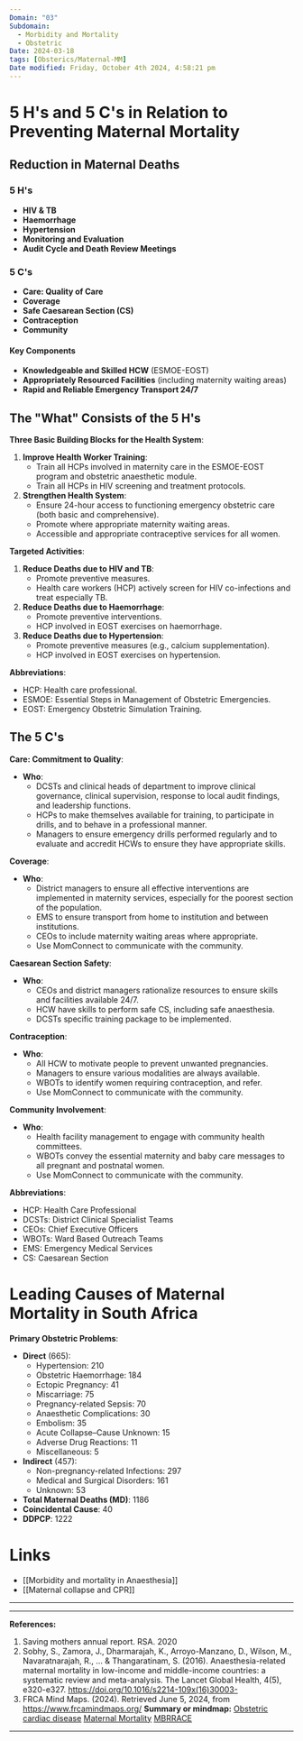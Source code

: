 ```yaml
---
Domain: "03"
Subdomain:
  - Morbidity and Mortality
  - Obstetric
Date: 2024-03-18
tags: [Obsterics/Maternal-MM]
Date modified: Friday, October 4th 2024, 4:58:21 pm
---
```


# 5 H's and 5 C's in Relation to Preventing Maternal Mortality

## Reduction in Maternal Deaths
### 5 H's
  - **HIV & TB**
  - **Haemorrhage**
  - **Hypertension**
  - **Monitoring and Evaluation**
  - **Audit Cycle and Death Review Meetings**

### 5 C's
  - **Care: Quality of Care**
  - **Coverage**
  - **Safe Caesarean Section (CS)**
  - **Contraception**
  - **Community**

#### Key Components
- **Knowledgeable and Skilled HCW** (ESMOE-EOST)
- **Appropriately Resourced Facilities** (including maternity waiting areas)
- **Rapid and Reliable Emergency Transport 24/7**

## The "What" Consists of the 5 H's

**Three Basic Building Blocks for the Health System**:
1. **Improve Health Worker Training**:
   - Train all HCPs involved in maternity care in the ESMOE-EOST program and obstetric anaesthetic module.
   - Train all HCPs in HIV screening and treatment protocols.
2. **Strengthen Health System**:
   - Ensure 24-hour access to functioning emergency obstetric care (both basic and comprehensive).
   - Promote where appropriate maternity waiting areas.
   - Accessible and appropriate contraceptive services for all women.

**Targeted Activities**:
1. **Reduce Deaths due to HIV and TB**:
   - Promote preventive measures.
   - Health care workers (HCP) actively screen for HIV co-infections and treat especially TB.
2. **Reduce Deaths due to Haemorrhage**:
   - Promote preventive interventions.
   - HCP involved in EOST exercises on haemorrhage.
3. **Reduce Deaths due to Hypertension**:
   - Promote preventive measures (e.g., calcium supplementation).
   - HCP involved in EOST exercises on hypertension.

**Abbreviations**:
- HCP: Health care professional.
- ESMOE: Essential Steps in Management of Obstetric Emergencies.
- EOST: Emergency Obstetric Simulation Training.

## The 5 C's

**Care: Commitment to Quality**:
- **Who**:
  - DCSTs and clinical heads of department to improve clinical governance, clinical supervision, response to local audit findings, and leadership functions.
  - HCPs to make themselves available for training, to participate in drills, and to behave in a professional manner.
  - Managers to ensure emergency drills performed regularly and to evaluate and accredit HCWs to ensure they have appropriate skills.

**Coverage**:
- **Who**:
  - District managers to ensure all effective interventions are implemented in maternity services, especially for the poorest section of the population.
  - EMS to ensure transport from home to institution and between institutions.
  - CEOs to include maternity waiting areas where appropriate.
  - Use MomConnect to communicate with the community.

**Caesarean Section Safety**:
- **Who**:
  - CEOs and district managers rationalize resources to ensure skills and facilities available 24/7.
  - HCW have skills to perform safe CS, including safe anaesthesia.
  - DCSTs specific training package to be implemented.

**Contraception**:
- **Who**:
  - All HCW to motivate people to prevent unwanted pregnancies.
  - Managers to ensure various modalities are always available.
  - WBOTs to identify women requiring contraception, and refer.
  - Use MomConnect to communicate with the community.

**Community Involvement**:
- **Who**:
  - Health facility management to engage with community health committees.
  - WBOTs convey the essential maternity and baby care messages to all pregnant and postnatal women.
  - Use MomConnect to communicate with the community.

**Abbreviations**:
- HCP: Health Care Professional
- DCSTs: District Clinical Specialist Teams
- CEOs: Chief Executive Officers
- WBOTs: Ward Based Outreach Teams
- EMS: Emergency Medical Services
- CS: Caesarean Section

# Leading Causes of Maternal Mortality in South Africa

**Primary Obstetric Problems**:
- **Direct** (665):
  - Hypertension: 210
  - Obstetric Haemorrhage: 184
  - Ectopic Pregnancy: 41
  - Miscarriage: 75
  - Pregnancy-related Sepsis: 70
  - Anaesthetic Complications: 30
  - Embolism: 35
  - Acute Collapse–Cause Unknown: 15
  - Adverse Drug Reactions: 11
  - Miscellaneous: 5
- **Indirect** (457):
  - Non-pregnancy-related Infections: 297
  - Medical and Surgical Disorders: 161
  - Unknown: 53
- **Total Maternal Deaths (MD)**: 1186
- **Coincidental Cause**: 40
- **DDPCP**: 1222

# Links
- [[Morbidity and mortality in Anaesthesia]]
- [[Maternal collapse and CPR]]

---

---
**References:**

1. Saving mothers annual report. RSA. 2020
2. Sobhy, S., Zamora, J., Dharmarajah, K., Arroyo-Manzano, D., Wilson, M., Navaratnarajah, R., … & Thangaratinam, S. (2016). Anaesthesia-related maternal mortality in low-income and middle-income countries: a systematic review and meta-analysis. The Lancet Global Health, 4(5), e320-e327. https://doi.org/10.1016/s2214-109x(16)30003-
3. FRCA Mind Maps. (2024). Retrieved June 5, 2024, from https://www.frcamindmaps.org/
**Summary or mindmap:**
[Obstetric cardiac disease](https://frcamindmaps.org/mindmaps/obstetrics/obstetriccardiacdisease/obstetriccardiacdisease.html)
[Maternal Mortality](https://frcamindmaps.org/mindmaps/obstetrics/maternalmortality/maternalmortality.html)
[MBRRACE](https://frcamindmaps.org/mindmaps/guidelines/mbrrace/mbrrace.html)

---------------------------------------------------------------------------------------------
